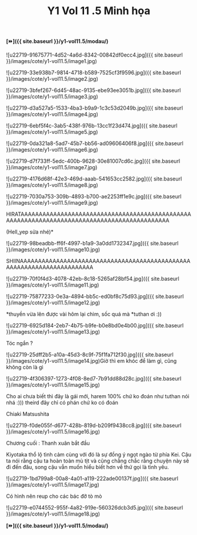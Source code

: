 ﻿---
layout: post
title: Y1 Vol 11 .5 Minh họa
permalink: /y1-vol11.5/minhhoa/
---

**[⏩]({{ site.baseurl }}/y1-vol11.5/modau/)**

![u22719-91675771-4d52-4a6d-8342-00842df0ecc4.jpg]({{ site.baseurl }}/images/cote/y1-vol11.5/image1.jpg)

![u22719-33e938b7-9814-4718-b589-7525cf3f9596.jpg]({{ site.baseurl }}/images/cote/y1-vol11.5/image2.jpg)

![u22719-3bfef267-6d45-48ac-9135-ebe93ee3051b.jpg]({{ site.baseurl }}/images/cote/y1-vol11.5/image3.jpg)

![u22719-d3a527a5-1533-4ba3-b9a9-1c3c53d2049b.jpg]({{ site.baseurl }}/images/cote/y1-vol11.5/image4.jpg)

![u22719-6ebf5f4c-3ab5-438f-976b-13cc1f23d474.jpg]({{ site.baseurl }}/images/cote/y1-vol11.5/image5.jpg)

![u22719-0da321a8-5ad7-45b7-bb56-ad09606406f8.jpg]({{ site.baseurl }}/images/cote/y1-vol11.5/image6.jpg)

![u22719-d7f733ff-5edc-400b-9628-30e81007cd6c.jpg]({{ site.baseurl }}/images/cote/y1-vol11.5/image7.jpg)

![u22719-4176d68f-42e3-469d-aaab-541653cc2582.jpg]({{ site.baseurl }}/images/cote/y1-vol11.5/image8.jpg)

![u22719-7030a753-309b-4893-b700-ae2253ff1e9c.jpg]({{ site.baseurl }}/images/cote/y1-vol11.5/image9.jpg)

HIRATAAAAAAAAAAAAAAAAAAAAAAAAAAAAAAAAAAAAAAAAAAAAAAAAAAAAAAAAAAAAAAAAAAAAAAAAAAAAAAAAAAAAAAAAAAAA

(Hell_yep sửa nhé)\*

![u22719-98beadbb-ff6f-4997-b1a9-3a0dd1732347.jpg]({{ site.baseurl }}/images/cote/y1-vol11.5/image10.jpg)

SHIINAAAAAAAAAAAAAAAAAAAAAAAAAAAAAAAAAAAAAAAAAAAAAAAAAAAAAAAAAAAAAAAAAAAAAAA

![u22719-70f0f4d3-4078-42eb-8c18-5265af28bf54.jpg]({{ site.baseurl }}/images/cote/y1-vol11.5/image11.jpg)

![u22719-75877233-0e3a-4894-bb5c-ed0bf8c75d93.jpg]({{ site.baseurl }}/images/cote/y1-vol11.5/image12.jpg)

\*thuyền vừa lên được vài hôm lại chìm, sốc quá mà \*tuthan ơi :))

![u22719-6925d184-2eb7-4b75-b9fe-b0e8bd0e4b00.jpg]({{ site.baseurl }}/images/cote/y1-vol11.5/image13.jpg)

Tóc ngắn ?

![u22719-25dff2b5-a10a-45d3-8c9f-75f1fa712f30.jpg]({{ site.baseurl }}/images/cote/y1-vol11.5/image14.jpg)Giờ thì em khóc để làm gì, cũng không còn là gì

![u22719-4f306397-1273-4f08-8ed7-7b91dd88d28c.jpg]({{ site.baseurl }}/images/cote/y1-vol11.5/image15.jpg)

Cho ai chưa biết thì đây là gái mới, harem 100% chứ ko đoán như tuthan nói nhá :))) theird đây chỉ có phán chứ ko có đoán

Chiaki Matsushita

![u22719-f0de055f-d677-428b-819d-b209f9438cc8.jpg]({{ site.baseurl }}/images/cote/y1-vol11.5/image16.jpg)

Chương cuối : Thanh xuân bắt đầu

Kiyotaka thổ lộ tình cảm cùng với đó là sự đồng ý ngọt ngào từ phía Kei. Cậu ta nói rằng cậu ta hoàn toàn mù tịt và cũng chẳng chắc rằng chuyện này sẽ đi đến đâu, song cậu vẫn muốn hiểu biết hơn về thứ gọi là tình yêu.

![u22719-1bd799a8-00a8-4a01-a119-222ade00137f.jpg]({{ site.baseurl }}/images/cote/y1-vol11.5/image17.jpg)

Có hình nên reup cho các bác đỡ tò mò

![u22719-e0744552-955f-4a82-919e-560326dcb3d5.jpg]({{ site.baseurl }}/images/cote/y1-vol11.5/image18.jpg)

**[⏩]({{ site.baseurl }}/y1-vol11.5/modau/)**
